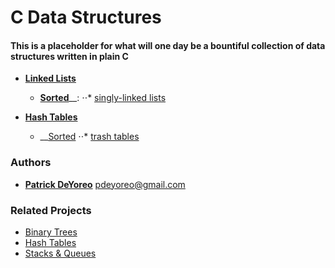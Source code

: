 # C Data Structures

####  This is a placeholder for what will one day be a bountiful collection of data structures written in plain C

- __[Linked Lists](linked_lists)__
  - [__Sorted__](linked_lists/sorted)__:
    ⋅⋅* [singly-linked lists](linked_lists/sorted/singly_linked_lists)

- __[Hash Tables](hash_tables)__
  - __[Sorted](hash_tables/sorted)
    ⋅⋅* [trash tables](hash_tables/sorted/trash_tables)

### Authors

- __[Patrick DeYoreo](https://github.com/patrickdeyoreo/)__ <pdeyoreo@gmail.com>

### Related Projects

- [Binary Trees](https://github.com/patrickdeyoreo/holbertonschool-low_level_programming/tree/master/0x1D-binary_trees)
- [Hash Tables](https://github.com/patrickdeyoreo/holbertonschool-low_level_programming/tree/master/0x1A-hash_tables)
- [Stacks & Queues](https://github.com/patrickdeyoreo/monty)
